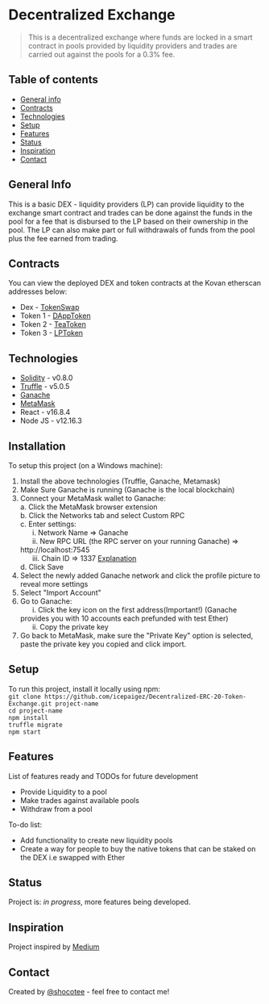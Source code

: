 # Decentralized Exchange 
>This is a decentralized exchange where funds are locked in a smart contract in pools provided by liquidity providers and trades are carried out against the pools for a 0.3% fee.

## Table of contents
* [General info](#general-info)
* [Contracts](#contracts)
* [Technologies](#technologies)
* [Setup](#setup)
* [Features](#features)
* [Status](#status)
* [Inspiration](#inspiration)
* [Contact](#contact)
 
## General Info
This is a basic DEX - liquidity providers (LP) can provide liquidity to the exchange smart contract and trades can be done against the funds in the pool for a fee that is disbursed to the LP based on their ownership in the pool. The LP can also make part or full withdrawals of funds from the pool plus the fee earned from trading.  

## Contracts
You can view the deployed DEX and token contracts at the Kovan etherscan addresses below:
* Dex - [TokenSwap](https://kovan.etherscan.io/address/0x24643F91363114991DfbC7Cb95314FA75a00f837#contracts)
* Token 1 - [DAppToken](https://kovan.etherscan.io/address/0x5e46B11Cd48977794AF6EfB8f5f5f79B8a2490A2#contracts)
* Token 2 - [TeaToken]( https://kovan.etherscan.io/address/0xA35E36AB728f39538954d795EE5F946E543Ddf5c#contracts)
* Token 3 - [LPToken](https://kovan.etherscan.io/address/0x2bc07C3e5C5CC0b1e2416df3CED3eD9D9B19F3a0#contracts)

## Technologies
* [Solidity](https://docs.soliditylang.org/en/v0.8.4/) - v0.8.0
* [Truffle](https://www.trufflesuite.com/docs/truffle/getting-started/installation) - v5.0.5
* [Ganache](https://www.trufflesuite.com/ganache) 
* [MetaMask](https://metamask.io/)
* React - v16.8.4 
* Node JS - v12.16.3 


## Installation
<!-- Describe how to install / setup your local environement / add link to demo version. -->
To setup this project (on a Windows machine):
1. Install the above technologies (Truffle, Ganache, Metamask)
2. Make Sure Ganache is running (Ganache is the local blockchain)
3. Connect your MetaMask wallet to Ganache:  
	a. Click the MetaMask browser extension    
	b. Click the Networks tab and select Custom RPC  
	c. Enter settings:   
		&nbsp;&nbsp;&nbsp;&nbsp;&nbsp;&nbsp;i.   Network Name => Ganache  
		&nbsp;&nbsp;&nbsp;&nbsp;&nbsp;&nbsp;ii.  New RPC URL (the RPC server on your running Ganache) => http://localhost:7545  
		&nbsp;&nbsp;&nbsp;&nbsp;&nbsp;&nbsp;iii. Chain ID => 1337 [Explanation](https://ethereum.stackexchange.com/questions/91072/setup-ganache-with-metamask-what-and-where-is-a-chain-id)  
	d. Click Save  
4. Select the newly added Ganache network and click the profile picture to reveal more settings
5. Select "Import Account"
6. Go to Ganache:  
	&nbsp;&nbsp;&nbsp;&nbsp;&nbsp;&nbsp;i.  Click the key icon on the first address(Important!) (Ganache provides you with 10 accounts each prefunded with test Ether)  
	&nbsp;&nbsp;&nbsp;&nbsp;&nbsp;&nbsp;ii. Copy the private key
7. Go back to MetaMask, make sure the "Private Key" option is selected, paste the private key you copied and click import.

## Setup
<!-- Show examples of usage: -->
To run this project, install it locally using npm:  
`git clone https://github.com/icepaigez/Decentralized-ERC-20-Token-Exchange.git project-name`  
`cd project-name`  
`npm install`   
`truffle migrate`  
`npm start`

## Features
List of features ready and TODOs for future development
* Provide Liquidity to a pool
* Make trades against available pools
* Withdraw from a pool


To-do list:
* Add functionality to create new liquidity pools
* Create a way for people to buy the native tokens that can be staked on the DEX i.e swapped with Ether

## Status
Project is: _in progress_, more features being developed.

## Inspiration
Project inspired by [Medium](https://medium.com/@austin_48503/%EF%B8%8F-minimum-viable-exchange-d84f30bd0c90)

## Contact
Created by [@shocotee](https://twitter.com/shocotee) - feel free to contact me!
